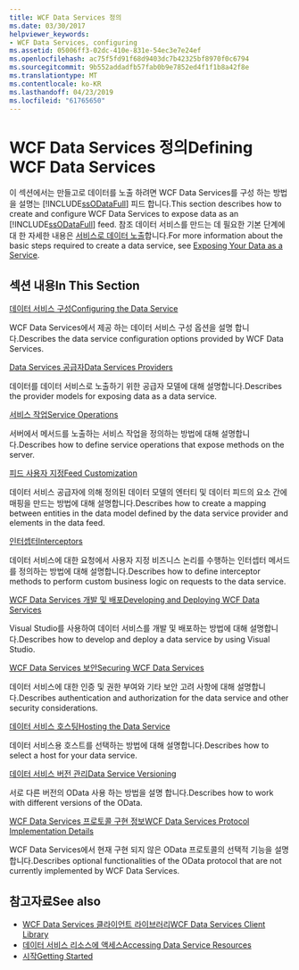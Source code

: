 ```yaml
---
title: WCF Data Services 정의
ms.date: 03/30/2017
helpviewer_keywords:
- WCF Data Services, configuring
ms.assetid: 05006ff3-02dc-410e-831e-54ec3e7e24ef
ms.openlocfilehash: ac75f5fd91f68d9403dc7b42325bf8970f0c6794
ms.sourcegitcommit: 9b552addadfb57fab0b9e7852ed4f1f1b8a42f8e
ms.translationtype: MT
ms.contentlocale: ko-KR
ms.lasthandoff: 04/23/2019
ms.locfileid: "61765650"
---
```

# <a name="defining-wcf-data-services"></a><span data-ttu-id="4bd53-102">WCF Data Services 정의</span><span class="sxs-lookup"><span data-stu-id="4bd53-102">Defining WCF Data Services</span></span>

<span data-ttu-id="4bd53-103">이 섹션에서는 만들고로 데이터를 노출 하려면 WCF Data Services를 구성 하는 방법을 설명는 [!INCLUDE[ssODataFull](../../../../includes/ssodatafull-md.md)] 피드 합니다.</span><span class="sxs-lookup"><span data-stu-id="4bd53-103">This section describes how to create and configure WCF Data Services to expose data as an [!INCLUDE[ssODataFull](../../../../includes/ssodatafull-md.md)] feed.</span></span> <span data-ttu-id="4bd53-104">참조 데이터 서비스를 만드는 데 필요한 기본 단계에 대 한 자세한 내용은 [서비스로 데이터 노출](../../../../docs/framework/data/wcf/exposing-your-data-as-a-service-wcf-data-services.md)합니다.</span><span class="sxs-lookup"><span data-stu-id="4bd53-104">For more information about the basic steps required to create a data service, see [Exposing Your Data as a Service](../../../../docs/framework/data/wcf/exposing-your-data-as-a-service-wcf-data-services.md).</span></span>

## <a name="in-this-section"></a><span data-ttu-id="4bd53-105">섹션 내용</span><span class="sxs-lookup"><span data-stu-id="4bd53-105">In This Section</span></span>

 [<span data-ttu-id="4bd53-106">데이터 서비스 구성</span><span class="sxs-lookup"><span data-stu-id="4bd53-106">Configuring the Data Service</span></span>](../../../../docs/framework/data/wcf/configuring-the-data-service-wcf-data-services.md)

 <span data-ttu-id="4bd53-107">WCF Data Services에서 제공 하는 데이터 서비스 구성 옵션을 설명 합니다.</span><span class="sxs-lookup"><span data-stu-id="4bd53-107">Describes the data service configuration options provided by WCF Data Services.</span></span>

 [<span data-ttu-id="4bd53-108">Data Services 공급자</span><span class="sxs-lookup"><span data-stu-id="4bd53-108">Data Services Providers</span></span>](../../../../docs/framework/data/wcf/data-services-providers-wcf-data-services.md)

 <span data-ttu-id="4bd53-109">데이터를 데이터 서비스로 노출하기 위한 공급자 모델에 대해 설명합니다.</span><span class="sxs-lookup"><span data-stu-id="4bd53-109">Describes the provider models for exposing data as a data service.</span></span>

 [<span data-ttu-id="4bd53-110">서비스 작업</span><span class="sxs-lookup"><span data-stu-id="4bd53-110">Service Operations</span></span>](../../../../docs/framework/data/wcf/service-operations-wcf-data-services.md)

 <span data-ttu-id="4bd53-111">서버에서 메서드를 노출하는 서비스 작업을 정의하는 방법에 대해 설명합니다.</span><span class="sxs-lookup"><span data-stu-id="4bd53-111">Describes how to define service operations that expose methods on the server.</span></span>

 [<span data-ttu-id="4bd53-112">피드 사용자 지정</span><span class="sxs-lookup"><span data-stu-id="4bd53-112">Feed Customization</span></span>](../../../../docs/framework/data/wcf/feed-customization-wcf-data-services.md)

 <span data-ttu-id="4bd53-113">데이터 서비스 공급자에 의해 정의된 데이터 모델의 엔터티 및 데이터 피드의 요소 간에 매핑을 만드는 방법에 대해 설명합니다.</span><span class="sxs-lookup"><span data-stu-id="4bd53-113">Describes how to create a mapping between entities in the data model defined by the data service provider and elements in the data feed.</span></span>

 [<span data-ttu-id="4bd53-114">인터셉터</span><span class="sxs-lookup"><span data-stu-id="4bd53-114">Interceptors</span></span>](../../../../docs/framework/data/wcf/interceptors-wcf-data-services.md)

 <span data-ttu-id="4bd53-115">데이터 서비스에 대한 요청에서 사용자 지정 비즈니스 논리를 수행하는 인터셉터 메서드를 정의하는 방법에 대해 설명합니다.</span><span class="sxs-lookup"><span data-stu-id="4bd53-115">Describes how to define interceptor methods to perform custom business logic on requests to the data service.</span></span>

 [<span data-ttu-id="4bd53-116">WCF Data Services 개발 및 배포</span><span class="sxs-lookup"><span data-stu-id="4bd53-116">Developing and Deploying WCF Data Services</span></span>](../../../../docs/framework/data/wcf/developing-and-deploying-wcf-data-services.md)

 <span data-ttu-id="4bd53-117">Visual Studio를 사용하여 데이터 서비스를 개발 및 배포하는 방법에 대해 설명합니다.</span><span class="sxs-lookup"><span data-stu-id="4bd53-117">Describes how to develop and deploy a data service by using Visual Studio.</span></span>

 [<span data-ttu-id="4bd53-118">WCF Data Services 보안</span><span class="sxs-lookup"><span data-stu-id="4bd53-118">Securing WCF Data Services</span></span>](../../../../docs/framework/data/wcf/securing-wcf-data-services.md)

 <span data-ttu-id="4bd53-119">데이터 서비스에 대한 인증 및 권한 부여와 기타 보안 고려 사항에 대해 설명합니다.</span><span class="sxs-lookup"><span data-stu-id="4bd53-119">Describes authentication and authorization for the data service and other security considerations.</span></span>

 [<span data-ttu-id="4bd53-120">데이터 서비스 호스팅</span><span class="sxs-lookup"><span data-stu-id="4bd53-120">Hosting the Data Service</span></span>](../../../../docs/framework/data/wcf/hosting-the-data-service-wcf-data-services.md)

 <span data-ttu-id="4bd53-121">데이터 서비스용 호스트를 선택하는 방법에 대해 설명합니다.</span><span class="sxs-lookup"><span data-stu-id="4bd53-121">Describes how to select a host for your data service.</span></span>

 [<span data-ttu-id="4bd53-122">데이터 서비스 버전 관리</span><span class="sxs-lookup"><span data-stu-id="4bd53-122">Data Service Versioning</span></span>](../../../../docs/framework/data/wcf/data-service-versioning-wcf-data-services.md)

 <span data-ttu-id="4bd53-123">서로 다른 버전의 OData 사용 하는 방법을 설명 합니다.</span><span class="sxs-lookup"><span data-stu-id="4bd53-123">Describes how to work with different versions of the OData.</span></span>

 [<span data-ttu-id="4bd53-124">WCF Data Services 프로토콜 구현 정보</span><span class="sxs-lookup"><span data-stu-id="4bd53-124">WCF Data Services Protocol Implementation Details</span></span>](../../../../docs/framework/data/wcf/wcf-data-services-protocol-implementation-details.md)

 <span data-ttu-id="4bd53-125">WCF Data Services에서 현재 구현 되지 않은 OData 프로토콜의 선택적 기능을 설명 합니다.</span><span class="sxs-lookup"><span data-stu-id="4bd53-125">Describes optional functionalities of the OData protocol that are not currently implemented by WCF Data Services.</span></span>

## <a name="see-also"></a><span data-ttu-id="4bd53-126">참고자료</span><span class="sxs-lookup"><span data-stu-id="4bd53-126">See also</span></span>

- [<span data-ttu-id="4bd53-127">WCF Data Services 클라이언트 라이브러리</span><span class="sxs-lookup"><span data-stu-id="4bd53-127">WCF Data Services Client Library</span></span>](../../../../docs/framework/data/wcf/wcf-data-services-client-library.md)
- [<span data-ttu-id="4bd53-128">데이터 서비스 리소스에 액세스</span><span class="sxs-lookup"><span data-stu-id="4bd53-128">Accessing Data Service Resources</span></span>](../../../../docs/framework/data/wcf/accessing-data-service-resources-wcf-data-services.md)
- [<span data-ttu-id="4bd53-129">시작</span><span class="sxs-lookup"><span data-stu-id="4bd53-129">Getting Started</span></span>](../../../../docs/framework/data/wcf/getting-started-with-wcf-data-services.md)
